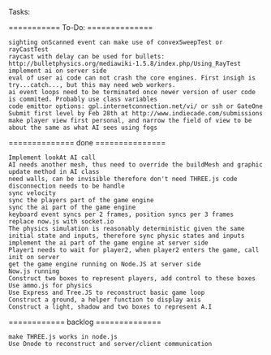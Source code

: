 Tasks:

=========== To-Do:  ==============
	
	sighting onScanned event can make use of convexSweepTest or rayCastTest
	raycast with delay can be used for bullets: http://bulletphysics.org/mediawiki-1.5.8/index.php/Using_RayTest
	implement ai on server side
	eval of user ai code can not crash the core engines. First insigh is try...catch..., but this may need web workers.
	ai event loops need to be terminated once newer version of user code is commited. Probably use class variables
	code emittor options: gpl.internetconnection.net/vi/ or ssh or GateOne
	Submit first level by Feb 28th at http://www.indiecade.com/submissions 
	make player view first personal, and narrow the field of view to be about the same as what AI sees using fogs

============== done ===============

	Implement lookAt AI call
	AI needs another mesh, thus need to override the buildMesh and graphic update method in AI class
	need walls, can be invisible therefore don't need THREE.js code
	disconnection needs to be handle
	sync velocity
	sync the players part of the game engine
	sync the ai part of the game engine
	keyboard event syncs per 2 frames, position syncs per 3 frames
	replace now.js with socket.io
	The physics simulation is reasonably deterministic given the same initial state and inputs, therefore sync physic states and inputs	
	implement the ai part of the game engine at server side
	Player1 needs to wait for player2, when player2 enters the game, call init on server
	get the game engine running on Node.JS at server side
	Now.js running
	Construct two boxes to represent players, add control to these boxes
	Use ammo.js for physics
	Use Express and Tree.JS to reconstruct basic game loop
	Construct a ground, a helper function to display axis
	Construct a light, shadow and two boxes to represent A.I 

============ backlog ==============

	make THREE.js works in node.js
	Use Dnode to reconstruct and server/client communication
